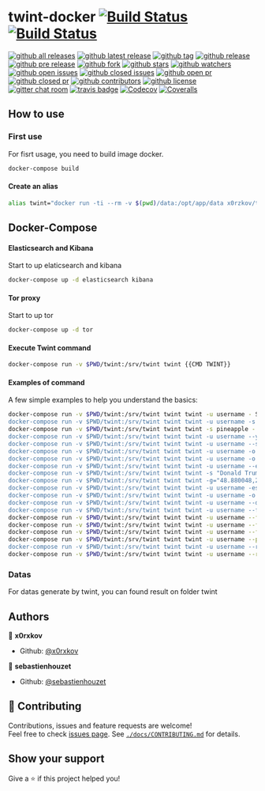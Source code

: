 # twint-docker [![Build Status](https://travis-ci.com/x0rzkov/twint-docker.svg?branch=alpine)](https://travis-ci.com/x0rzkov/twint-docker) [![Build Status](https://cloud.drone.io/api/badges/x0rzkov/twint-docker/status.svg?ref=refs/heads/alpine)](https://cloud.drone.io/x0rzkov/twint-docker)

[![github all releases](https://img.shields.io/github/downloads/x0rzkov/twint-docker/total.svg)](https://github.com/x0rzkov/twint-docker) [![github latest release](https://img.shields.io/github/downloads/x0rzkov/twint-docker/latest/total.svg)](https://github.com/x0rzkov/twint-docker) [![github tag](https://img.shields.io/github/tag/x0rzkov/twint-docker.svg)](https://github.com/x0rzkov/twint-docker) [![github release](https://img.shields.io/github/release/x0rzkov/twint-docker.svg)](https://github.com/x0rzkov/twint-docker) [![github pre release](https://img.shields.io/github/release/x0rzkov/twint-docker/all.svg)](https://github.com/x0rzkov/twint-docker) [![github fork](https://img.shields.io/github/forks/x0rzkov/twint-docker.svg?style=social&label=Fork)](https://github.com/x0rzkov/twint-docker) [![github stars](https://img.shields.io/github/stars/x0rzkov/twint-docker.svg?style=social&label=Star)](https://github.com/x0rzkov/twint-docker) [![github watchers](https://img.shields.io/github/watchers/x0rzkov/twint-docker.svg?style=social&label=Watch)](https://github.com/x0rzkov/twint-docker) [![github open issues](https://img.shields.io/github/issues/x0rzkov/twint-docker.svg)](https://github.com/x0rzkov/twint-docker) [![github closed issues](https://img.shields.io/github/issues-closed/x0rzkov/twint-docker.svg)](https://github.com/x0rzkov/twint-docker) [![github open pr](https://img.shields.io/github/issues-pr/x0rzkov/twint-docker.svg)](https://github.com/x0rzkov/twint-docker) [![github closed pr](https://img.shields.io/github/issues-pr-closed/x0rzkov/twint-docker.svg)](https://github.com/x0rzkov/twint-docker) [![github contributors](https://img.shields.io/github/contributors/x0rzkov/twint-docker.svg)](https://github.com/x0rzkov/twint-docker) [![github license](https://img.shields.io/github/license/x0rzkov/twint-docker.svg)](https://github.com/x0rzkov/twint-docker) [![gitter chat room](https://badges.gitter.im/x0rzkov/twint-docker.svg)](https://gitter.im/x0rzkov/twint-docker) [![travis badge](https://img.shields.io/travis/x0rzkov/twint-docker.svg)](https://travis-ci.com/x0rzkov/twint-docker) [![Codecov](https://img.shields.io/codecov/c/github/x0rzkov/twint-docker.svg)](https://codecov.io/gh/x0rzkov/twint-docker) [![Coveralls](https://img.shields.io/coveralls/x0rzkov/twint-docker.svg)](https://coveralls.io/github/x0rzkov/twint-docker)

## How to use

### First use

For fisrt usage, you need to build image docker.

``` bash
docker-compose build
```

#### Create an alias
``` bash
alias twint="docker run -ti --rm -v $(pwd)/data:/opt/app/data x0rzkov/twint:latest-alpine"
```               

## Docker-Compose

#### Elasticsearch and Kibana

Start to up elaticsearch and kibana

``` bash
docker-compose up -d elasticsearch kibana
```

#### Tor proxy

Start to up tor

``` bash
docker-compose up -d tor
```

#### Execute Twint command

``` bash
docker-compose run -v $PWD/twint:/srv/twint twint {{CMD TWINT}}
```

#### Examples of command

A few simple examples to help you understand the basics:

``` bash
docker-compose run -v $PWD/twint:/srv/twint twint twint -u username - Scrape all the Tweets from user's timeline.
docker-compose run -v $PWD/twint:/srv/twint twint twint -u username -s pineapple - Scrape all Tweets from the user's timeline containing pineapple.
docker-compose run -v $PWD/twint:/srv/twint twint twint -s pineapple - Collect every Tweet containing pineapple from everyone's Tweets.
docker-compose run -v $PWD/twint:/srv/twint twint twint -u username --year 2014 - Collect Tweets that were tweeted before 2014.
docker-compose run -v $PWD/twint:/srv/twint twint twint -u username --since 2015-12-20 - Collect Tweets that were tweeted since 2015-12-20.
docker-compose run -v $PWD/twint:/srv/twint twint twint -u username -o file.txt - Scrape Tweets and save to file.txt.
docker-compose run -v $PWD/twint:/srv/twint twint twint -u username -o file.csv --csv - Scrape Tweets and save as a csv file.
docker-compose run -v $PWD/twint:/srv/twint twint twint -u username --email --phone - Show Tweets that might have phone numbers or email addresses.
docker-compose run -v $PWD/twint:/srv/twint twint twint -s "Donald Trump" --verified - Display Tweets by verified users that Tweeted about Donald Trump.
docker-compose run -v $PWD/twint:/srv/twint twint twint -g="48.880048,2.385939,1km" -o file.csv --csv - Scrape Tweets from a radius of 1km around a place in Paris and export them docker-compose run -v $PWD/twint:/srv/twint twint to a csv file.
docker-compose run -v $PWD/twint:/srv/twint twint twint -u username -es localhost:9200 - Output Tweets to Elasticsearch
docker-compose run -v $PWD/twint:/srv/twint twint twint -u username -o file.json --json - Scrape Tweets and save as a json file.
docker-compose run -v $PWD/twint:/srv/twint twint twint -u username --database tweets.db - Save Tweets to a SQLite database.
docker-compose run -v $PWD/twint:/srv/twint twint twint -u username --followers - Scrape a Twitter user's followers.
docker-compose run -v $PWD/twint:/srv/twint twint twint -u username --following - Scrape who a Twitter user follows.
docker-compose run -v $PWD/twint:/srv/twint twint twint -u username --favorites - Collect all the Tweets a user has favorited.
docker-compose run -v $PWD/twint:/srv/twint twint twint -u username --following --user-full - Collect full user information a person follows
docker-compose run -v $PWD/twint:/srv/twint twint twint -u username --profile-full - Use a slow, but effective method to gather Tweets from a user's profile (Gathers ~3200 Tweets, docker-compose run -v $PWD/twint:/srv/twint twint Including Retweets).
docker-compose run -v $PWD/twint:/srv/twint twint twint -u username --retweets - Use a quick method to gather the last 900 Tweets (that includes retweets) from a user's profile.
docker-compose run -v $PWD/twint:/srv/twint twint twint -u username --resume 10940389583058 - Resume a search starting from the specified Tweet ID.
```

### Datas

For datas generate by twint, you can found result on folder twint

## Authors

👤 **x0rxkov**
* Github: [@x0rxkov](https://github.com/x0rxkov)

👤 **sebastienhouzet**
* Github: [@sebastienhouzet](https://github.com/sebastienhouzet)

## 🤝 Contributing

Contributions, issues and feature requests are welcome!<br />Feel free to check [issues page](https://github.com/x0rzkov/twint-docker/issues).
See [`./docs/CONTRIBUTING.md`](https://github.com/x0rzkov/twint-dockers/blob/master/docs/CONTRIBUTING.md) for details.

## Show your support

Give a ⭐️ if this project helped you!

